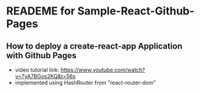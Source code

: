 # READEME for Sample-React-Github-Pages

## How to deploy a create-react-app Application with Github Pages

* video tutorial link: https://www.youtube.com/watch?v=7yA7BGos2KQ&t=56s
* implemented using HashRouter from "react-router-dom"

